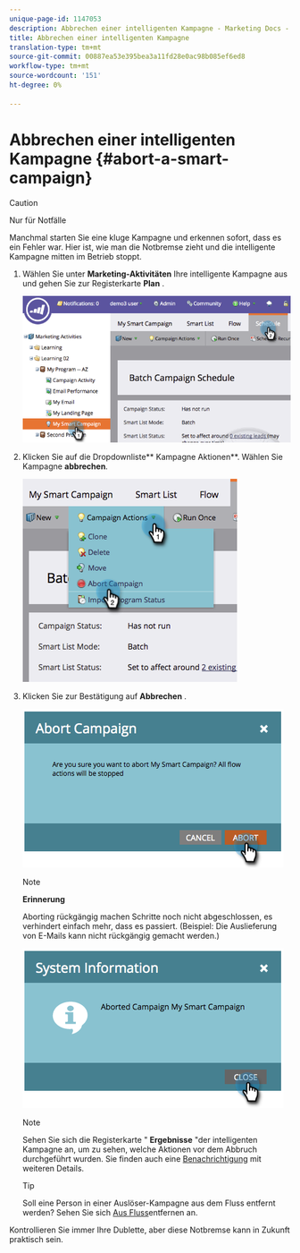 ```yaml
---
unique-page-id: 1147053
description: Abbrechen einer intelligenten Kampagne - Marketing Docs - Produktdokumentation
title: Abbrechen einer intelligenten Kampagne
translation-type: tm+mt
source-git-commit: 00887ea53e395bea3a11fd28e0ac98b085ef6ed8
workflow-type: tm+mt
source-wordcount: '151'
ht-degree: 0%

---
```



# Abbrechen einer intelligenten Kampagne {#abort-a-smart-campaign}

>[!CAUTION]
>
>Nur für Notfälle

Manchmal starten Sie eine kluge Kampagne und erkennen sofort, dass es ein Fehler war. Hier ist, wie man die Notbremse zieht und die intelligente Kampagne mitten im Betrieb stoppt.

1. Wählen Sie unter **Marketing-Aktivitäten** Ihre intelligente Kampagne aus und gehen Sie zur Registerkarte **Plan** .

   ![](assets/image2014-9-22-16-3a19-3a44.png)

1. Klicken Sie auf die Dropdownliste** Kampagne Aktionen**. Wählen Sie Kampagne **abbrechen**.

   ![](assets/image2014-9-22-16-19-48.png)

1. Klicken Sie zur Bestätigung auf **Abbrechen** .

   ![](assets/image2014-9-22-16-3a19-3a57.png)

   >[!NOTE]
   >
   >**Erinnerung**
   >
   >
   >Aborting rückgängig machen Schritte noch nicht abgeschlossen, es verhindert einfach mehr, dass es passiert. (Beispiel: Die Auslieferung von E-Mails kann nicht rückgängig gemacht werden.)

   ![](assets/image2014-9-22-16-3a20-3a0.png)

   >[!NOTE]
   >
   >Sehen Sie sich die Registerkarte &quot; **Ergebnisse** &quot;der intelligenten Kampagne an, um zu sehen, welche Aktionen vor dem Abbruch durchgeführt wurden. Sie finden auch eine [Benachrichtigung](../../../../product-docs/core-marketo-concepts/miscellaneous/understanding-notifications.md) mit weiteren Details.

   >[!TIP]
   >
   >Soll eine Person in einer Auslöser-Kampagne aus dem Fluss entfernt werden? Sehen Sie sich [Aus Fluss](../../../../product-docs/core-marketo-concepts/smart-campaigns/flow-actions/remove-from-flow.md)entfernen an.

Kontrollieren Sie immer Ihre Dublette, aber diese Notbremse kann in Zukunft praktisch sein.